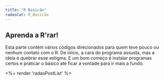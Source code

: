 ```yaml
---
title: "R Basicão"
radasCat: R_Basicão
---
```


Aprenda a R'rar!
----------------
Esta parte contém vários códigos direcionados para quem teve pouco ou nenhum contato com o R. De início, a cara do programa assusta, mas a ideia é quebrar esse estigma. E um bom começo é instalar programas certos e praticar o básico até ficar a vontade para ir mais a fundo.

<%= render 'radasPostList' %>